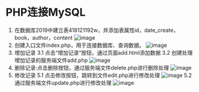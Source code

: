 # PHP连接MySQL 
1.	在数据库2019中建立表418121192w，并添加表属性id，date_create，book，author，content
 ![image](https://user-images.githubusercontent.com/74522766/233310145-2a89dcbf-7315-4c86-9038-1052d78506f0.png)
2.	创建入口文件index.php，用于连接数据库、查询数据。
 ![image](https://user-images.githubusercontent.com/74522766/233310232-c366b508-83b6-4578-9d59-9b18ba33ea08.png)
3.	增加记录
3.1	点击“增加记录”按钮，通过页面add.html添加数据
3.2	创建处理增加记录的服务端文件add.php
 ![image](https://user-images.githubusercontent.com/74522766/233310330-3458bbe9-fde1-4e5e-86fc-8a439cb83657.png)
4.	删除记录:点击删除按钮，通过服务端文件delete.php进行删除处理
![image](https://user-images.githubusercontent.com/74522766/233310379-f9953c37-ef73-4c1e-aae3-b98223c210f8.png)
5. 修改记录
5.1 点击修改按钮，跳转到文件edit.php进行修改处理 
![image](https://user-images.githubusercontent.com/74522766/233310427-6a249de5-0dcc-43ba-858d-a1f5be1efd0a.png)
5.2 通过服务端文件update.php进行修改处理 
![image](https://user-images.githubusercontent.com/74522766/233310490-ec3dfad0-581c-405e-8537-647e44add240.png)
